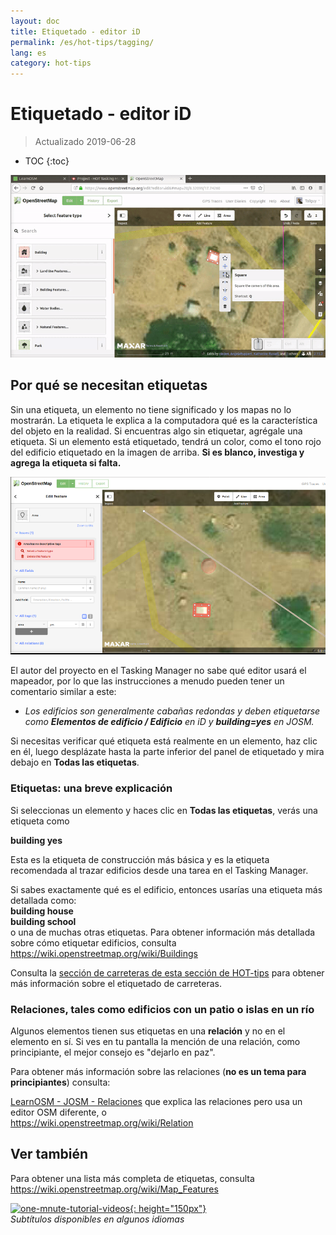 ```yaml
---
layout: doc
title: Etiquetado - editor iD
permalink: /es/hot-tips/tagging/
lang: es
category: hot-tips
---
```


Etiquetado - editor iD
============

> Actualizado 2019-06-28

- TOC
{:toc}

![tagging][]


Por qué se necesitan etiquetas
-------------------

Sin una etiqueta, un elemento no tiene significado y los mapas no lo mostrarán. La etiqueta le explica a la computadora qué es la característica del objeto en la realidad. Si encuentras algo sin etiquetar, agrégale una etiqueta. Si un elemento está etiquetado, tendrá un color, como el tono rojo del edificio etiquetado en la imagen de arriba. **Si es blanco, investiga y agrega la etiqueta si falta.**  

![tagged-building][]  

El autor del proyecto en el Tasking Manager no sabe qué editor usará el mapeador, por lo que las instrucciones a menudo pueden tener un comentario similar a este:  

-  *Los edificios son generalmente cabañas redondas y deben etiquetarse como **Elementos de edificio / Edificio** en iD y **building=yes** en JOSM.*  

Si necesitas verificar qué etiqueta está realmente en un elemento, haz clic en él, luego desplázate hasta la parte inferior del panel de etiquetado y mira debajo en **Todas las etiquetas**.

### Etiquetas: una breve explicación ###

Si seleccionas un elemento y haces clic en **Todas las etiquetas**, verás una etiqueta como  

**building    yes**  

Esta es la etiqueta de construcción más básica y es la etiqueta recomendada al trazar edificios desde una tarea en el Tasking Manager.  

Si sabes exactamente qué es el edificio, entonces usarías una etiqueta más detallada como:  
  **building   house**  
  **building   school**  
o una de muchas otras etiquetas. Para obtener información más detallada sobre cómo etiquetar edificios, consulta <https://wiki.openstreetmap.org/wiki/Buildings>  

Consulta la [sección de carreteras de esta sección de HOT-tips](/es/hot-tips/highways/) para obtener más información sobre el etiquetado de carreteras.  

### Relaciones, tales como edificios con un patio o islas en un río ###

Algunos elementos tienen sus etiquetas en una **relación** y no en el elemento en sí. Si ves en tu pantalla la mención de una relación, como principiante, el mejor consejo es "dejarlo en paz".  

Para obtener más información sobre las relaciones (**no es un tema para principiantes**) consulta:  

[LearnOSM - JOSM - Relaciones](/es/josm/josm-relations/) que explica las relaciones pero usa un editor OSM diferente, o  
<https://wiki.openstreetmap.org/wiki/Relation>

Ver también  
---------

Para obtener una lista más completa de etiquetas, consulta <https://wiki.openstreetmap.org/wiki/Map_Features>  

[![one-mnute-tutorial-videos]{: height="150px"}](https://www.youtube.com/playlist?list=PLb9506_-6FMHZ3nwn9heri3xjQKrSq1hN "Equipo Humanitario OpenStreetMap - Videos tutoriales de un minuto")  
*Subtítulos disponibles en algunos idiomas*  





[tagging]:/images/hot-tips/tagging.gif
[keymon]:/images/hot-tips/keymon.png
[tagged-building]:/images/hot-tips/tagged-building.png
[one-mnute-tutorial-videos]: /images/hot-tips/one-mnute-tutorial-videos.png "Humanitarian OpenStreetMap Team One-Minute Tutorial Videos"